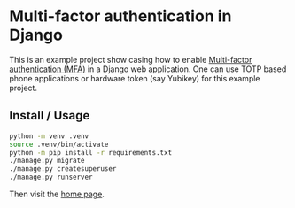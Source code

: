 # Multi-factor authentication in Django

This is an example project show casing how to enable [Multi-factor
authentication (MFA)](https://en.wikipedia.org/wiki/Multi-factor_authentication) in a Django
web application. One can use TOTP based phone applications or hardware token
(say Yubikey) for this example project.


## Install / Usage

```sh
python -m venv .venv
source .venv/bin/activate
python -m pip install -r requirements.txt
./manage.py migrate
./manage.py createsuperuser
./manage.py runserver
```

Then visit the [home page](http://localhost:8000/).



